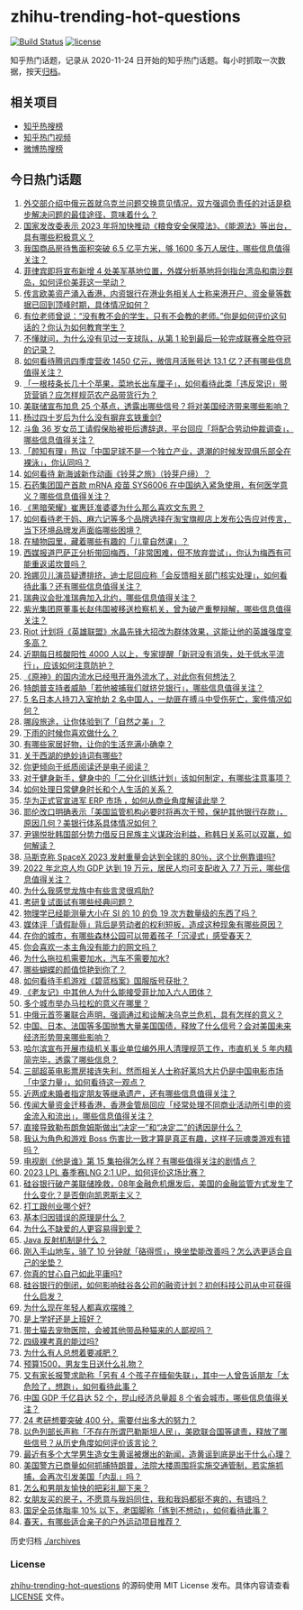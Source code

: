 # zhihu-trending-hot-questions

[![Build Status](https://github.com/justjavac/zhihu-trending-hot-questions/workflows/ci/badge.svg?branch=master)](https://github.com/justjavac/zhihu-trending-hot-questions/actions)
[![license](https://img.shields.io/github/license/justjavac/zhihu-trending-hot-questions)](https://github.com/justjavac/zhihu-trending-hot-questions/blob/master/LICENSE)

知乎热门话题，记录从 2020-11-24
日开始的知乎热门话题。每小时抓取一次数据，按天[归档](./archives)。

## 相关项目

- [知乎热搜榜](https://github.com/justjavac/zhihu-trending-top-search)
- [知乎热门视频](https://github.com/justjavac/zhihu-trending-hot-video)
- [微博热搜榜](https://github.com/justjavac/weibo-trending-hot-search)

## 今日热门话题

<!-- BEGIN -->
<!-- 最后更新时间 Thu Mar 23 2023 09:20:44 GMT+0800 (China Standard Time) -->

1. [外交部介绍中俄元首就乌克兰问题交换意见情况，双方强调负责任的对话是稳步解决问题的最佳途径，意味着什么？](https://www.zhihu.com/question/591216272)
1. [国家发改委表示 2023 年将加快推动《粮食安全保障法》、《能源法》等出台，具有哪些积极意义？](https://www.zhihu.com/question/591233212)
1. [我国商品房待售面积突破 6.5 亿平方米，够 1600 多万人居住，哪些信息值得关注？](https://www.zhihu.com/question/591072890)
1. [菲律宾即将宣布新增 4 处美军基地位置，外媒分析基地将剑指台湾岛和南沙群岛，如何评价美菲这一举动？](https://www.zhihu.com/question/591195516)
1. [传言欧美资产涌入香港，内资银行在港业务相关人士称来港开户、资金量等数据已回到顶峰时期，具体情况如何？](https://www.zhihu.com/question/591174211)
1. [有位老师曾说：“没有教不会的学生，只有不会教的老师。”你是如何评价这句话的？你认为如何教育学生？](https://www.zhihu.com/question/590620119)
1. [不懂就问，为什么没有见过一支球队，从第 1 轮到最后一轮完成联赛全胜夺冠的记录？](https://www.zhihu.com/question/590729942)
1. [如何看待腾讯四季度营收 1450 亿元，微信月活账号达 13.1 亿？还有哪些信息值得关注？](https://www.zhihu.com/question/591219822)
1. [「一根枝条长几十个苹果，菜地长出车厘子」，如何看待此类「违反常识」带货营销？应怎样规范农产品带货行为？](https://www.zhihu.com/question/589967905)
1. [美联储宣布加息 25 个基点，透露出哪些信号？将对美国经济带来哪些影响？](https://www.zhihu.com/question/591337909)
1. [杨过四十岁后为什么没有摒弃玄铁重剑?](https://www.zhihu.com/question/397419810)
1. [斗鱼 36 岁女员工请假保胎被拒后遭辞退，平台回应「将配合劳动仲裁调查」，哪些信息值得关注？](https://www.zhihu.com/question/590777136)
1. [「颜知有理」热议「中国足球不是一个独立产业，退潮的时候发现俱乐部全在裸泳」，你认同吗？](https://www.zhihu.com/question/591150360)
1. [如何看待 新海诚新作动画《铃芽之旅》（铃芽户缔）？](https://www.zhihu.com/question/506573446)
1. [石药集团国产首款 mRNA 疫苗 SYS6006 在中国纳入紧急使用，有何医学意义？哪些信息值得关注？](https://www.zhihu.com/question/591162489)
1. [《黑暗荣耀》崔惠廷准婆婆为什么那么喜欢文东恩？](https://www.zhihu.com/question/591078953)
1. [如何看待老干妈、麻六记等多个品牌选择在淘宝旗舰店上发布公告应对传言，当下环境品牌发声面临哪些困境？](https://www.zhihu.com/question/591086489)
1. [在植物园里，藏着哪些有趣的「儿童自然课」？](https://www.zhihu.com/question/589885750)
1. [西媒报道巴萨正分析带回梅西，「非常困难，但不放弃尝试」，你认为梅西有可能重返诺坎普吗？](https://www.zhihu.com/question/591062872)
1. [玲娜贝儿演员疑遭排挤，迪士尼回应称「会反馈相关部门核实处理」，如何看待此事？还有哪些信息值得关注？](https://www.zhihu.com/question/590742279)
1. [瑞典议会批准瑞典加入北约，哪些信息值得关注？](https://www.zhihu.com/question/591306830)
1. [紫光集团原董事长赵伟国被移送检察机关，曾为破产重整辩解，哪些信息值得关注？](https://www.zhihu.com/question/590849147)
1. [Riot 计划将《英雄联盟》水晶先锋大招改为群体效果，这能让他的英雄强度变多高？](https://www.zhihu.com/question/590735675)
1. [近期每日核酸阳性 4000 人以上，专家提醒「新冠没有消失，处于低水平流行」，应该如何注意防护？](https://www.zhihu.com/question/591155542)
1. [《原神》的国内流水已经甩开海外流水了，对此你有何想法？](https://www.zhihu.com/question/534098486)
1. [特朗普支持者威胁「若他被捕我们就挤兑银行」，哪些信息值得关注？](https://www.zhihu.com/question/591086615)
1. [5 名日本人持刀入室抢劫 2 名中国人，一劫匪在搏斗中受伤死亡，案件情况如何？](https://www.zhihu.com/question/591140586)
1. [哪段旅途，让你体验到了「自然之美」？](https://www.zhihu.com/question/590815728)
1. [下雨的时候你喜欢做什么？](https://www.zhihu.com/question/590868727)
1. [有哪些家居好物，让你的生活充满小确幸？](https://www.zhihu.com/question/300138474)
1. [关于西湖的绝妙诗词有哪些?](https://www.zhihu.com/question/524621136)
1. [你更倾向于纸质阅读还是电子阅读？](https://www.zhihu.com/question/590626510)
1. [对于健身新手，健身中的「二分化训练计划」该如何制定，有哪些注意事项？](https://www.zhihu.com/question/584516618)
1. [如何处理日常健身时长和个人生活的关系？](https://www.zhihu.com/question/586839464)
1. [华为正式官宣进军 ERP 市场 ，如何从商业角度解读此举？](https://www.zhihu.com/question/590745766)
1. [耶伦改口明确表示「美国监管机构必要时将再次干预，保护其他银行存款」，原因几何？美银行体系具体情况如何？](https://www.zhihu.com/question/591155523)
1. [尹锡悦批韩国部分势力借反日民族主义谋政治利益，称韩日关系可以双赢，如何解读？](https://www.zhihu.com/question/590976393)
1. [马斯克称 SpaceX 2023 发射重量会达到全球的 80％，这个比例靠谱吗?](https://www.zhihu.com/question/590922008)
1. [2022 年北京人均 GDP 达到 19 万元，居民人均可支配收入 7.7 万元，哪些信息值得关注？](https://www.zhihu.com/question/591030556)
1. [为什么我感觉龙族中有些言灵很鸡肋?](https://www.zhihu.com/question/586349320)
1. [考研复试面试有哪些经典问题？](https://www.zhihu.com/question/589709528)
1. [物理学已经能测量大小在 SI 的 10 的负 19 次方数量级的东西了吗？](https://www.zhihu.com/question/590947330)
1. [媒体评「请假耻辱」背后是劳动者的权利短板，造成这种现象有哪些原因？](https://www.zhihu.com/question/591234516)
1. [在你的城市，有哪些森林公园可以带着孩子「沉浸式」感受春天？](https://www.zhihu.com/question/589885783)
1. [你会喜欢一本主角没有能力的网文吗？](https://www.zhihu.com/question/584252020)
1. [为什么拖拉机需要加水，汽车不需要加水?](https://www.zhihu.com/question/571789978)
1. [哪些蝴蝶的颜值惊艳到你了？](https://www.zhihu.com/question/381451094)
1. [如何看待手机游戏《碧蓝档案》国服版号获批？](https://www.zhihu.com/question/590889476)
1. [《老友记》中其他人为什么能接受菲比加入六人团体？](https://www.zhihu.com/question/569470619)
1. [多个城市举办马拉松的意义在哪里？](https://www.zhihu.com/question/585170040)
1. [中俄元首签署联合声明，强调通过和谈解决乌克兰危机，具有怎样的意义？](https://www.zhihu.com/question/591093326)
1. [中国、日本、法国等多国抛售大量美国国债，释放了什么信号？会对美国未来经济形势带来哪些影响？](https://www.zhihu.com/question/590937429)
1. [哈尔滨宣布开展市级机关事业单位编外用人清理规范工作，市直机关 5 年内精简完毕，透露了哪些信息？](https://www.zhihu.com/question/591145021)
1. [三部超英电影票房接连失利，然而相关人士称好莱坞大片仍是中国电影市场「中坚力量」，如何看待这一观点？](https://www.zhihu.com/question/590935368)
1. [近两成未婚者指定朋友等继承遗产，还有哪些信息值得关注？](https://www.zhihu.com/question/591187215)
1. [传闻大量资金迁移香港，香港金管局回应「经常处理不同商业活动所引申的资金流入和流出」，哪些信息值得关注？](https://www.zhihu.com/question/591257240)
1. [直接导致勒布朗詹姆斯做出“决定一”和“决定二”的诱因是什么？](https://www.zhihu.com/question/591144092)
1. [我认为角色和游戏 Boss 伤害比一致才算是真正有趣，这样子玩魂类游戏有错吗？](https://www.zhihu.com/question/590679179)
1. [电视剧《他是谁》第 15 集拍得怎么样？有哪些值得关注的剧情点？](https://www.zhihu.com/question/591235515)
1. [2023 LPL 春季赛LNG 2:1 UP，如何评价这场比赛？](https://www.zhihu.com/question/591219752)
1. [硅谷银行破产美联储挽救，08年金融危机爆发后，美国的金融监管方式发生了什么变化？是否倒向凯恩斯主义？](https://www.zhihu.com/question/589618175)
1. [打工跟创业哪个好?](https://www.zhihu.com/question/581318204)
1. [基本归因错误的原理是什么？](https://www.zhihu.com/question/21823487)
1. [为什么不缺爱的人更容易得到爱？](https://www.zhihu.com/question/590068441)
1. [Java 反射机制是什么？](https://www.zhihu.com/question/585913105)
1. [刚入手山地车，骑了 10 分钟就「硌得慌」，换坐垫能改善吗？怎么选更适合自己的坐垫？](https://www.zhihu.com/question/590066917)
1. [你真的甘心自己如此平庸吗?](https://www.zhihu.com/question/590743556)
1. [硅谷银行的倒闭，如何影响硅谷各公司的融资计划？初创科技公司从中可获得什么启发？](https://www.zhihu.com/question/589617229)
1. [为什么现在年轻人都喜欢摆摊？](https://www.zhihu.com/question/590052317)
1. [是上学好还是上班好？](https://www.zhihu.com/question/590741717)
1. [带土猫去宠物医院，会被其他带品种猫来的人鄙视吗？](https://www.zhihu.com/question/588685209)
1. [四级裸考真的能过吗?](https://www.zhihu.com/question/588992830)
1. [为什么有人总想着要减肥？](https://www.zhihu.com/question/589229907)
1. [预算1500，男友生日送什么礼物？](https://www.zhihu.com/question/590471054)
1. [又有家长报警求助称「另有 4 个孩子在缅甸失联」，其中一人曾告诉朋友「太危险了，想跑」，如何看待此事？](https://www.zhihu.com/question/590957980)
1. [中国 GDP 千亿县达 52 个，昆山经济总量超 8 个省会城市，哪些信息值得关注？](https://www.zhihu.com/question/591143916)
1. [24 考研想要突破 400 分，需要付出多大的努力？](https://www.zhihu.com/question/588106735)
1. [以色列部长声称「不存在所谓巴勒斯坦人民」，美欧联合国等谴责，释放了哪些信号？从历史角度如何评价该言论？](https://www.zhihu.com/question/591017116)
1. [最近有多个大学男生造女生黄谣被爆出的新闻，造黄谣到底是出于什么心理？](https://www.zhihu.com/question/590970456)
1. [美国警方已商量如何抓捕特朗普，法院大楼周围将实施交通管制，若实施抓捕，会再次引发美国「内乱」吗？](https://www.zhihu.com/question/590961772)
1. [怎么和男朋友愉快的把彩礼聊下来？](https://www.zhihu.com/question/590486180)
1. [女朋友买的房子，不愿意与我妈同住，我和我妈都挺不爽的，有错吗？](https://www.zhihu.com/question/588238902)
1. [国足全员体脂率 10% 以下，老国脚称「练到不想动」，如何看待此事？](https://www.zhihu.com/question/591004033)
1. [春天，有哪些适合亲子的户外运动项目推荐？](https://www.zhihu.com/question/590740591)

<!-- END -->

历史归档 [./archives](./archives)

### License

[zhihu-trending-hot-questions](https://github.com/justjavac/zhihu-trending-hot-questions)
的源码使用 MIT License 发布。具体内容请查看 [LICENSE](./LICENSE) 文件。

